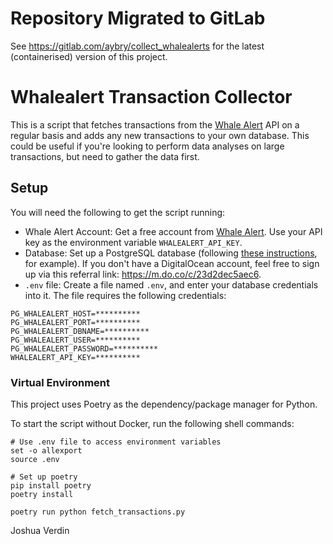 # Repository Migrated to GitLab
See https://gitlab.com/aybry/collect_whalealerts for the latest (containerised) version of this project.

# Whalealert Transaction Collector
This is a script that fetches transactions from the [Whale Alert](whale-alert.io) API on a regular basis and adds any new transactions to your own database. This could be useful if you're looking to perform data analyses on large transactions, but need to gather the data first.

## Setup
You will need the following to get the script running:

- Whale Alert Account: Get a free account from [Whale Alert](https://whale-alert.io/about). Use your API key as the environment variable `WHALEALERT_API_KEY`.
- Database: Set up a PostgreSQL database (following [these instructions](https://www.digitalocean.com/community/tutorials/how-to-install-and-use-postgresql-on-ubuntu-18-04), for example). If you don't have a DigitalOcean account, feel free to sign up via this referral link: https://m.do.co/c/23d2dec5aec6.
- `.env` file: Create a file named `.env`, and enter your database credentials into it. The file requires the following credentials:

```
PG_WHALEALERT_HOST=**********
PG_WHALEALERT_PORT=**********
PG_WHALEALERT_DBNAME=**********
PG_WHALEALERT_USER=**********
PG_WHALEALERT_PASSWORD=**********
WHALEALERT_API_KEY=**********
```

### Virtual Environment
This project uses Poetry as the dependency/package manager for Python.

To start the script without Docker, run the following shell commands:

```
# Use .env file to access environment variables
set -o allexport
source .env

# Set up poetry
pip install poetry
poetry install

poetry run python fetch_transactions.py
```
Joshua Verdin 
